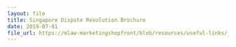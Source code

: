 ```yaml
---
layout: file
title: Singapore Dispute Resolution Brochure
date: 2019-07-01
file_url: https://mlaw-marketingshopfront/blob/resources/useful-links/_posts/singapore-dispute-resolution-brochure-july-2019.pdf
---
```


